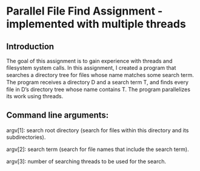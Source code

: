 ﻿# Parallel File Find Assignment - implemented with multiple threads  


## Introduction
The goal of this assignment is to gain experience
with threads and ﬁlesystem system calls.
In this assignment, I created a program that searches a directory tree
for ﬁles whose name matches some search term.
The program receives a directory D and a search term T,
and ﬁnds every ﬁle in D’s directory tree whose name contains T.
The program parallelizes its work using threads.

## Command line arguments:
argv[1]: search root directory
(search for ﬁles within this directory and its subdirectories).

argv[2]: search term
 (search for ﬁle names that include the search term). 

argv[3]: number of searching threads to be used for the search.


 

